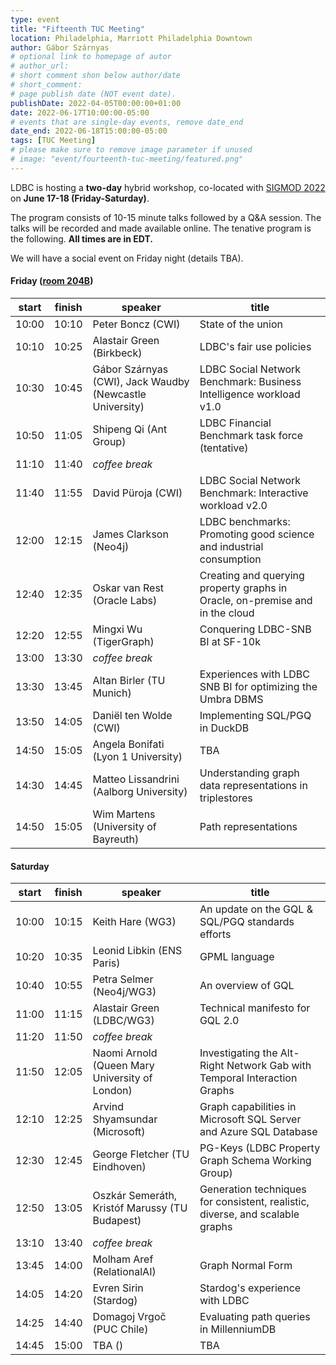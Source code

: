 ```yaml
---
type: event
title: "Fifteenth TUC Meeting"
location: Philadelphia, Marriott Philadelphia Downtown
author: Gábor Szárnyas
# optional link to homepage of autor
# author_url:
# short comment shon below author/date
# short_comment:
# page publish date (NOT event date).
publishDate: 2022-04-05T00:00:00+01:00
date: 2022-06-17T10:00:00-05:00
# events that are single-day events, remove date_end
date_end: 2022-06-18T15:00:00-05:00
tags: [TUC Meeting]
# please make sure to remove image parameter if unused
# image: "event/fourteenth-tuc-meeting/featured.png"
---
```


LDBC is hosting a **two-day** hybrid workshop, co-located with [SIGMOD 2022](https://2022.sigmod.org/venue.shtml) on **June 17-18 (Friday-Saturday)**.

The program consists of 10-15 minute talks followed by a Q&A session. The talks will be recorded and made available online.
The tenative program is the following. **All times are in EDT.**

We will have a social event on Friday night (details TBA).

#### Friday ([room 204B](https://2022.sigmod.org/program.shtml))

| start | finish | speaker                                                  | title                                                                         |
|-------|--------|----------------------------------------------------------|-------------------------------------------------------------------------------|
| 10:00 | 10:10  | Peter Boncz (CWI)                                        | State of the union                                                            |
| 10:10 | 10:25  | Alastair Green (Birkbeck)                                | LDBC's fair use policies                                                      |
| 10:30 | 10:45  | Gábor Szárnyas (CWI), Jack Waudby (Newcastle University) | LDBC Social Network Benchmark: Business Intelligence workload v1.0            |
| 10:50 | 11:05  | Shipeng Qi (Ant Group)                                   | LDBC Financial Benchmark task force (tentative)                               |
| 11:10 | 11:40  | _coffee break_                                           |                                                                               |
| 11:40 | 11:55  | David Püroja (CWI)                                       | LDBC Social Network Benchmark: Interactive workload v2.0                      |
| 12:00 | 12:15  | James Clarkson (Neo4j)                                   | LDBC benchmarks: Promoting good science and industrial consumption            |
| 12:40 | 12:35  | Oskar van Rest (Oracle Labs)                             | Creating and querying property graphs in Oracle, on-premise and in the cloud  |
| 12:20 | 12:55  | Mingxi Wu (TigerGraph)                                   | Conquering LDBC-SNB BI at SF-10k                                              |
| 13:00 | 13:30  | _coffee break_                                           |                                                                               |
| 13:30 | 13:45  | Altan Birler (TU Munich)                                 | Experiences with LDBC SNB BI for optimizing the Umbra DBMS                    |
| 13:50 | 14:05  | Daniël ten Wolde (CWI)                                   | Implementing SQL/PGQ in DuckDB                                                |
| 14:50 | 15:05  | Angela Bonifati (Lyon 1 University)                      | TBA                                                                           |
| 14:30 | 14:45  | Matteo Lissandrini (Aalborg University)                  | Understanding graph data representations in triplestores                      |
| 14:50 | 15:05  | Wim Martens (University of Bayreuth)                     | Path representations                                                          |

#### Saturday

| start | finish | speaker                                                  | title                                                                         |
|-------|--------|----------------------------------------------------------|-------------------------------------------------------------------------------|
| 10:00 | 10:15  | Keith Hare (WG3)                                         | An update on the GQL & SQL/PGQ standards efforts                              |
| 10:20 | 10:35  | Leonid Libkin (ENS Paris)                                | GPML language                                                                 |
| 10:40 | 10:55  | Petra Selmer (Neo4j/WG3)                                 | An overview of GQL                                                            |
| 11:00 | 11:15  | Alastair Green (LDBC/WG3)                                | Technical manifesto for GQL 2.0                                               |
| 11:20 | 11:50  | _coffee break_                                           |                                                                               |
| 11:50 | 12:05  | Naomi Arnold (Queen Mary University of London)           | Investigating the Alt-Right Network Gab with Temporal Interaction Graphs      |
| 12:10 | 12:25  | Arvind Shyamsundar (Microsoft)                           | Graph capabilities in Microsoft SQL Server and Azure SQL Database             |
| 12:30 | 12:45  | George Fletcher (TU Eindhoven)                           | PG-Keys (LDBC Property Graph Schema Working Group)                            |
| 12:50 | 13:05  | Oszkár Semeráth, Kristóf Marussy (TU Budapest)           | Generation techniques for consistent, realistic, diverse, and scalable graphs |
| 13:10 | 13:40  | _coffee break_                                           |                                                                               |
| 13:45 | 14:00  | Molham Aref (RelationalAI)                               | Graph Normal Form                                                             |
| 14:05 | 14:20  | Evren Sirin (Stardog)                                    | Stardog's experience with LDBC                                                |
| 14:25 | 14:40  | Domagoj Vrgoč (PUC Chile)                                | Evaluating path queries in MillenniumDB                                       |
| 14:45 | 15:00  | TBA ()                                                   | TBA                                                                           |
